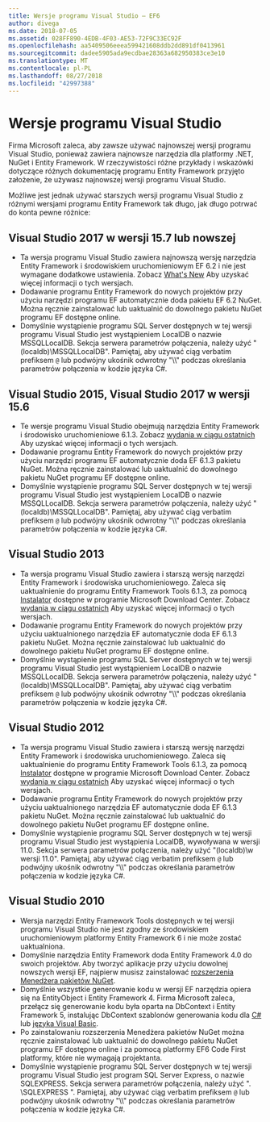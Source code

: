 ```yaml
---
title: Wersje programu Visual Studio — EF6
author: divega
ms.date: 2018-07-05
ms.assetid: 028FF890-4EDB-4F03-AE53-72F9C33EC92F
ms.openlocfilehash: aa5409506eeea599421608ddb2dd891df0413961
ms.sourcegitcommit: dadee5905ada9ecdbae28363a682950383ce3e10
ms.translationtype: MT
ms.contentlocale: pl-PL
ms.lasthandoff: 08/27/2018
ms.locfileid: "42997388"
---
```

# <a name="visual-studio-releases"></a>Wersje programu Visual Studio

Firma Microsoft zaleca, aby zawsze używać najnowszej wersji programu Visual Studio, ponieważ zawiera najnowsze narzędzia dla platformy .NET, NuGet i Entity Framework.
W rzeczywistości różne przykłady i wskazówki dotyczące różnych dokumentację programu Entity Framework przyjęto założenie, że używasz najnowszej wersji programu Visual Studio.

Możliwe jest jednak używać starszych wersji programu Visual Studio z różnymi wersjami programu Entity Framework tak długo, jak długo potrwać do konta pewne różnice:

## <a name="visual-studio-2017-157-and-newer"></a>Visual Studio 2017 w wersji 15.7 lub nowszej

- Ta wersja programu Visual Studio zawiera najnowszą wersję narzędzia Entity Framework i środowiskiem uruchomieniowym EF 6.2 i nie jest wymagane dodatkowe ustawienia.
Zobacz [What's New](~/ef6/what-is-new/index.md) Aby uzyskać więcej informacji o tych wersjach.
- Dodawanie programu Entity Framework do nowych projektów przy użyciu narzędzi programu EF automatycznie doda pakietu EF 6.2 NuGet.
Można ręcznie zainstalować lub uaktualnić do dowolnego pakietu NuGet programu EF dostępne online.
- Domyślnie wystąpienie programu SQL Server dostępnych w tej wersji programu Visual Studio jest wystąpieniem LocalDB o nazwie MSSQLLocalDB.
Sekcja serwera parametrów połączenia, należy użyć "(localdb)\\MSSQLLocalDB".
Pamiętaj, aby używać ciąg verbatim prefiksem `@` lub podwójny ukośnik odwrotny "\\\\" podczas określania parametrów połączenia w kodzie języka C#.  


## <a name="visual-studio-2015-to-visual-studio-2017-156"></a>Visual Studio 2015, Visual Studio 2017 w wersji 15.6

- Te wersje programu Visual Studio obejmują narzędzia Entity Framework i środowisko uruchomieniowe 6.1.3.
Zobacz [wydania w ciągu ostatnich](~/ef6/what-is-new/past-releases.md#ef-613) Aby uzyskać więcej informacji o tych wersjach.
- Dodawanie programu Entity Framework do nowych projektów przy użyciu narzędzi programu EF automatycznie doda EF 6.1.3 pakietu NuGet.
Można ręcznie zainstalować lub uaktualnić do dowolnego pakietu NuGet programu EF dostępne online.
- Domyślnie wystąpienie programu SQL Server dostępnych w tej wersji programu Visual Studio jest wystąpieniem LocalDB o nazwie MSSQLLocalDB.
Sekcja serwera parametrów połączenia, należy użyć "(localdb)\\MSSQLLocalDB".
Pamiętaj, aby używać ciąg verbatim prefiksem `@` lub podwójny ukośnik odwrotny "\\\\" podczas określania parametrów połączenia w kodzie języka C#.  


## <a name="visual-studio-2013"></a>Visual Studio 2013
- Ta wersja programu Visual Studio zawiera i starszą wersję narzędzi Entity Framework i środowiska uruchomieniowego.
Zaleca się uaktualnienie do programu Entity Framework Tools 6.1.3, za pomocą [Instalator](https://www.microsoft.com/en-us/download/details.aspx?id=40762) dostępne w programie Microsoft Download Center.
Zobacz [wydania w ciągu ostatnich](~/ef6/what-is-new/past-releases.md#ef-613) Aby uzyskać więcej informacji o tych wersjach.
- Dodawanie programu Entity Framework do nowych projektów przy użyciu uaktualnionego narzędzia EF automatycznie doda EF 6.1.3 pakietu NuGet.
Można ręcznie zainstalować lub uaktualnić do dowolnego pakietu NuGet programu EF dostępne online.
- Domyślnie wystąpienie programu SQL Server dostępnych w tej wersji programu Visual Studio jest wystąpieniem LocalDB o nazwie MSSQLLocalDB.
Sekcja serwera parametrów połączenia, należy użyć "(localdb)\\MSSQLLocalDB".
Pamiętaj, aby używać ciąg verbatim prefiksem `@` lub podwójny ukośnik odwrotny "\\\\" podczas określania parametrów połączenia w kodzie języka C#.  

## <a name="visual-studio-2012"></a>Visual Studio 2012

- Ta wersja programu Visual Studio zawiera i starszą wersję narzędzi Entity Framework i środowiska uruchomieniowego.
Zaleca się uaktualnienie do programu Entity Framework Tools 6.1.3, za pomocą [Instalator](https://www.microsoft.com/en-us/download/details.aspx?id=40762) dostępne w programie Microsoft Download Center.
Zobacz [wydania w ciągu ostatnich](~/ef6/what-is-new/past-releases.md#ef-613) Aby uzyskać więcej informacji o tych wersjach.
- Dodawanie programu Entity Framework do nowych projektów przy użyciu uaktualnionego narzędzia EF automatycznie doda EF 6.1.3 pakietu NuGet.
Można ręcznie zainstalować lub uaktualnić do dowolnego pakietu NuGet programu EF dostępne online.
- Domyślnie wystąpienie programu SQL Server dostępnych w tej wersji programu Visual Studio jest wystąpienia LocalDB, wywoływana w wersji 11.0.
Sekcja serwera parametrów połączenia, należy użyć "(localdb)\\w wersji 11.0".
Pamiętaj, aby używać ciąg verbatim prefiksem `@` lub podwójny ukośnik odwrotny "\\\\" podczas określania parametrów połączenia w kodzie języka C#.  

## <a name="visual-studio-2010"></a>Visual Studio 2010

- Wersja narzędzi Entity Framework Tools dostępnych w tej wersji programu Visual Studio nie jest zgodny ze środowiskiem uruchomieniowym platformy Entity Framework 6 i nie może zostać uaktualniona.
- Domyślnie narzędzia Entity Framework doda Entity Framework 4.0 do swoich projektów.
Aby tworzyć aplikacje przy użyciu dowolnej nowszych wersji EF, najpierw musisz zainstalować [rozszerzenia Menedżera pakietów NuGet](https://marketplace.visualstudio.com/items?itemName=NuGetTeam.NuGetPackageManager).
- Domyślnie wszystkie generowanie kodu w wersji EF narzędzia opiera się na EntityObject i Entity Framework 4.
Firma Microsoft zaleca, przełącz się generowanie kodu była oparta na DbContext i Entity Framework 5, instalując DbContext szablonów generowania kodu dla [C#](https://marketplace.visualstudio.com/items?itemName=EntityFrameworkTeam.EF5xDbContextGeneratorforC) lub [języka Visual Basic](https://marketplace.visualstudio.com/items?itemName=EntityFrameworkTeam.EF5xDbContextGeneratorforVBNET).
- Po zainstalowaniu rozszerzenia Menedżera pakietów NuGet można ręcznie zainstalować lub uaktualnić do dowolnego pakietu NuGet programu EF dostępne online i za pomocą platformy EF6 Code First platformy, które nie wymagają projektanta.
- Domyślnie wystąpienie programu SQL Server dostępnych w tej wersji programu Visual Studio jest program SQL Server Express, o nazwie SQLEXPRESS.
Sekcja serwera parametrów połączenia, należy użyć ". \\SQLEXPRESS ".
Pamiętaj, aby używać ciąg verbatim prefiksem `@` lub podwójny ukośnik odwrotny "\\\\" podczas określania parametrów połączenia w kodzie języka C#.
